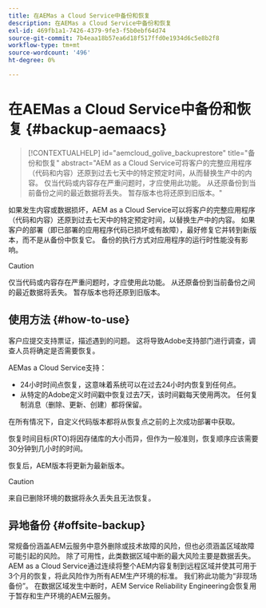 ```yaml
---
title: 在AEMas a Cloud Service中备份和恢复
description: 在AEMas a Cloud Service中备份和恢复
exl-id: 469fb1a1-7426-4379-9fe3-f5b0ebf64d74
source-git-commit: 7b4eaa18b57ea6d18f517ffd0e1934d6c5e8b2f8
workflow-type: tm+mt
source-wordcount: '496'
ht-degree: 0%

---
```


# 在AEMas a Cloud Service中备份和恢复 {#backup-aemaacs}

>[!CONTEXTUALHELP]
>id="aemcloud_golive_backuprestore"
>title="备份和恢复"
>abstract="AEM  as a Cloud Service可将客户的完整应用程序（代码和内容）还原到过去七天中的特定预定时间，从而替换生产中的内容。 仅当代码或内容存在严重问题时，才应使用此功能。 从还原备份到当前备份之间的最近数据将丢失。 暂存版本也将还原到旧版本。"

如果发生内容或数据损坏，AEM as a Cloud Service可以将客户的完整应用程序（代码和内容）还原到过去七天中的特定预定时间，以替换生产中的内容。
如果客户的部署（即已部署的应用程序代码已损坏或有故障），最好修复它并转到新版本，而不是从备份中恢复它。 备份的执行方式对应用程序的运行时性能没有影响。

>[!CAUTION]
>
>仅当代码或内容存在严重问题时，才应使用此功能。 从还原备份到当前备份之间的最近数据将丢失。 暂存版本也将还原到旧版本。

## 使用方法 {#how-to-use}

客户应提交支持票证，描述遇到的问题。 这将导致Adobe支持部门进行调查，调查人员将确定是否需要恢复。

AEMas a Cloud Service支持：

* 24小时时间点恢复，这意味着系统可以在过去24小时内恢复到任何点。
* 从特定的Adobe定义时间戳中恢复过去7天，该时间戳每天使用两次。  任何复制消息（删除、更新、创建）都将保留。

在所有情况下，自定义代码版本都将从恢复点之前的上次成功部署中获取。

恢复时间目标(RTO)将因存储库的大小而异，但作为一般准则，恢复顺序应该需要30分钟到几小时的时间。

恢复后，AEM版本将更新为最新版本。

>[!CAUTION]
>
>来自已删除环境的数据将永久丢失且无法恢复。

## 异地备份 {#offsite-backup}

常规备份涵盖AEM云服务中意外删除或技术故障的风险，但也必须涵盖区域故障可能引起的风险。 除了可用性，此类数据区域中断的最大风险主要是数据丢失。
AEM as a Cloud Service通过连续将整个AEM内容复制到远程区域并使其可用于3个月的恢复，将此风险作为所有AEM生产环境的标准。 我们称此功能为“非现场备份”。
在数据区域发生中断时，AEM Service Reliability Engineering会恢复用于暂存和生产环境的AEM云服务。

